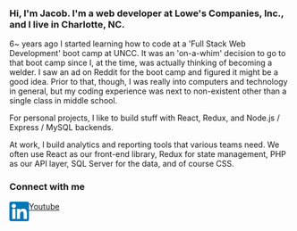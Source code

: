 
### Hi, I'm Jacob. I'm a web developer at Lowe's Companies, Inc., and I live in Charlotte, NC.

6~ years ago I started learning how to code at a 'Full Stack Web Development' boot camp at UNCC. It was an 'on-a-whim' decision to go to that boot camp since I, at the time, was actually thinking of becoming a welder. I saw an ad on Reddit for the boot camp and figured it might be a good idea. Prior to that, though, I was really into computers and technology in general, but my coding experience was next to non-existent other than a single class in middle school.

For personal projects, I like to build stuff with React, Redux, and Node.js / Express / MySQL backends.

At work, I build analytics and reporting tools that various teams need. We often use React as our front-end library, Redux for state management, PHP as our API layer, SQL Server for the data, and of course CSS.

### Connect with me

[<img align="left" alt="My Linkedin profile" width="35px" src="assets/linkedIn.png">](https://www.linkedin.com/in/jacob-broughton-637189164/)
[Youtube](https://www.youtube.com/channel/UCnHjcw_ZQwEQAUbXPbUecWA)

[linkedIn]: "https://www.linkedin.com/in/jacob-broughton-637189164/"
